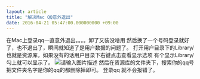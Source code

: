 ```yaml
---
layout: article
title: "解决Mac QQ意外退出"
date: 2016-04-21 05:47:00.000000000 +09:00
---
```


在Mac上登录qq一直意外退出。。。。卸了又装没啥用
然后换了一个号码登录就好了，也不退出了，瞬间就知道了是用户数据的问题了。
打开用户目录下的Library/也就是资源库，如果没有的话用户目录下右键点击查看显示选项 有个显示Library/勾上就可以显示了。
![请输入图片描述][1]
然后在资源库的文件夹下，搜索你的qq号把文件夹名字是你的qq的都删除掉即可。
登录qq 就不会报错了。


  [1]: https://o8ekw8sx0.qnssl.com/upload%2F201604%2Fqq%E9%80%80%E5%87%BA.png
